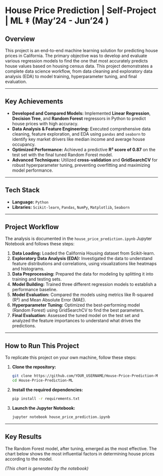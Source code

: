 # House Price Prediction | Self-Project | ML ‡ (May’24 - Jun’24 )



## Overview

This project is an end-to-end machine learning solution for predicting house prices in California. The primary objective was to develop and evaluate various regression models to find the one that most accurately predicts house values based on housing census data. This project demonstrates a complete data science workflow, from data cleaning and exploratory data analysis (EDA) to model training, hyperparameter tuning, and final evaluation.

---

## Key Achievements

*   **Developed and Compared Models:** Implemented **Linear Regression**, **Decision Tree**, and **Random Forest** regressors in Python to predict house prices with high accuracy.
*   **Data Analysis & Feature Engineering:** Executed comprehensive data cleaning, feature exploration, and EDA using `pandas` and `seaborn` to identify key market drivers like median income and average house occupancy.
*   **Optimized Performance:** Achieved a predictive **R² score of 0.87** on the test set with the final tuned Random Forest model.
*   **Advanced Techniques:** Utilized **cross-validation** and **GridSearchCV** for robust hyperparameter tuning, preventing overfitting and maximizing model performance.

---

## Tech Stack

*   **Language:** `Python`
*   **Libraries:** `Scikit-learn`, `Pandas`, `NumPy`, `Matplotlib`, `Seaborn`

---

## Project Workflow

The analysis is documented in the `house_price_prediction.ipynb` Jupyter Notebook and follows these steps:

1.  **Data Loading:** Loaded the California Housing dataset from Scikit-learn.
2.  **Exploratory Data Analysis (EDA):** Investigated the data to understand feature distributions and correlations, using visualizations like heatmaps and histograms.
3.  **Data Preprocessing:** Prepared the data for modeling by splitting it into training and testing sets.
4.  **Model Building:** Trained three different regression models to establish a performance baseline.
5.  **Model Evaluation:** Compared the models using metrics like R-squared (R²) and Mean Absolute Error (MAE).
6.  **Hyperparameter Tuning:** Optimized the best-performing model (Random Forest) using GridSearchCV to find the best parameters.
7.  **Final Evaluation:** Assessed the tuned model on the test set and analyzed the feature importances to understand what drives the predictions.

---

## How to Run This Project

To replicate this project on your own machine, follow these steps:

1.  **Clone the repository:**
    ```bash
    git clone https://github.com/YOUR_USERNAME/House-Price-Prediction-ML.git
    cd House-Price-Prediction-ML
    ```

2.  **Install the required dependencies:**
    ```bash
    pip install -r requirements.txt
    ```

3.  **Launch the Jupyter Notebook:**
    ```bash
    jupyter notebook house_price_prediction.ipynb
    ```

---

## Key Results

The Random Forest model, after tuning, emerged as the most effective. The chart below shows the most influential factors in determining house prices according to the model.

*(This chart is generated by the notebook)*
